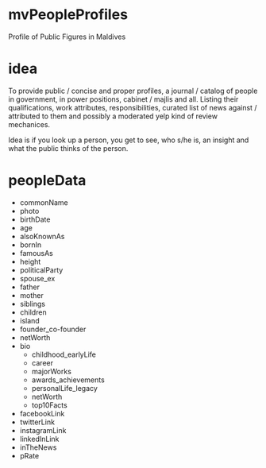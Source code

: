 
# mvPeopleProfiles
Profile of Public Figures in Maldives

# idea

To provide public / concise and proper profiles, a journal / catalog of people in government, in power positions, cabinet / majlis and all. Listing their qualifications, work attributes, responsibilities, curated list of news against / attributed to them and possibly a moderated yelp kind of review mechanices.

Idea is if you look up a person, you get to see, who s/he is, an insight and what the public thinks of the person.

# peopleData

- commonName
- photo
- birthDate
- age
- alsoKnownAs
- bornIn
- famousAs
- height
- politicalParty
- spouse_ex
- father
- mother
- siblings
- children
- island
- founder_co-founder
- netWorth
- bio
  - childhood_earlyLife
  - career
  - majorWorks
  - awards_achievements
  - personalLife_legacy
  - netWorth
  - top10Facts
- facebookLink
- twitterLink
- instagramLink
- linkedInLink
- inTheNews
- pRate
